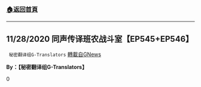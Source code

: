 ###  [:house:返回首頁](https://github.com/ourhimalayas/txt)
---

## 11/28/2020 同声传译班农战斗室【EP545+EP546】
` 秘密翻译组G-Translators` [轉載自GNews](https://gnews.org/zh-hans/604725/)

**By：【秘密翻译组G-Translators】**

0
